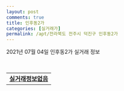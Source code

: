```yaml
---
layout: post
comments: true
title: 인후동2가
categories: [실거래가]
permalink: /apt/전라북도 전주시 덕진구 인후동2가
---
```


2021년 07월 04일 인후동2가 실거래 정보

<script type="text/javascript">
  google.charts.load('current', {'packages':['corechart']});
  google.charts.setOnLoadCallback(drawChart);

  function drawChart() {
    var data = google.visualization.arrayToDataTable([['거래일', '매매', '전월세', '전매'], ['20-07', 7, 1, 0], ['20-08', 8, 8, 0], ['20-09', 13, 6, 0], ['20-10', 16, 10, 0], ['20-11', 23, 5, 0], ['20-12', 23, 4, 0], ['21-01', 22, 7, 0], ['21-02', 15, 5, 0], ['21-03', 15, 3, 0], ['21-04', 16, 4, 0], ['21-05', 12, 2, 0], ['21-06', 22, 4, 0]]);

    var options = {
      title: '최근 유형별 거래량 추이',
      legend: { position: 'bottom' }
    };

    var chart = new google.visualization.LineChart(document.getElementById('columnchart_material'));
    chart.draw(data, (options));
  }
</script>

<div id="columnchart_material" style="width: 95%; margin-left: -35px; display: block"></div>
<br>
<table>
  <tr>
    <td colspan="4" style="font-weight: bold;"><a href="https://search.naver.com/search.naver?query=인후동2가 실거래정보없음">실거래정보없음</a></td>
  </tr>
    
</table>
    